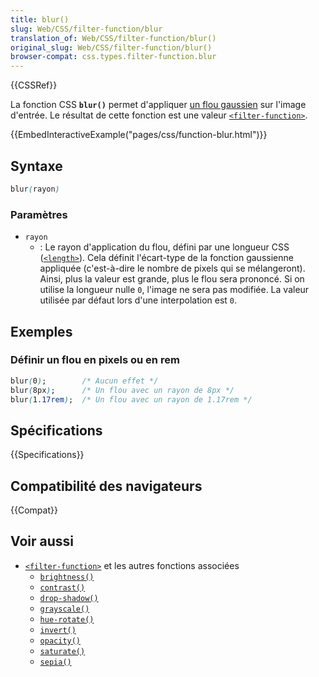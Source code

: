 ```yaml
---
title: blur()
slug: Web/CSS/filter-function/blur
translation_of: Web/CSS/filter-function/blur()
original_slug: Web/CSS/filter-function/blur()
browser-compat: css.types.filter-function.blur
---
```

{{CSSRef}}

La fonction CSS **`blur()`** permet d'appliquer [un flou gaussien](https://en.wikipedia.org/wiki/Gaussian_blur) sur l'image d'entrée. Le résultat de cette fonction est une valeur [`<filter-function>`](/fr/docs/Web/CSS/filter-function).

{{EmbedInteractiveExample("pages/css/function-blur.html")}}

## Syntaxe

```css
blur(rayon)
```

### Paramètres

- `rayon`
  - : Le rayon d'application du flou, défini par une longueur CSS ([`<length>`](/fr/docs/Web/CSS/length)). Cela définit l'écart-type de la fonction gaussienne appliquée (c'est-à-dire le nombre de pixels qui se mélangeront). Ainsi, plus la valeur est grande, plus le flou sera prononcé. Si on utilise la longueur nulle `0`, l'image ne sera pas modifiée. La valeur utilisée par défaut lors d'une interpolation est `0`.

## Exemples

### Définir un flou en pixels ou en rem

```css
blur(0);        /* Aucun effet */
blur(8px);      /* Un flou avec un rayon de 8px */
blur(1.17rem);  /* Un flou avec un rayon de 1.17rem */
```

## Spécifications

{{Specifications}}

## Compatibilité des navigateurs

{{Compat}}

## Voir aussi

- [`<filter-function>`](/fr/docs/Web/CSS/filter-function) et les autres fonctions associées
  - [`brightness()`](/fr/docs/Web/CSS/filter-function/brightness())
  - [`contrast()`](/fr/docs/Web/CSS/filter-function/contrast())
  - [`drop-shadow()`](/fr/docs/Web/CSS/filter-function/drop-shadow())
  - [`grayscale()`](/fr/docs/Web/CSS/filter-function/grayscale())
  - [`hue-rotate()`](/fr/docs/Web/CSS/filter-function/hue-rotate())
  - [`invert()`](/fr/docs/Web/CSS/filter-function/invert())
  - [`opacity()`](/fr/docs/Web/CSS/filter-function/opacity())
  - [`saturate()`](/fr/docs/Web/CSS/filter-function/saturate())
  - [`sepia()`](/fr/docs/Web/CSS/filter-function/sepia())
